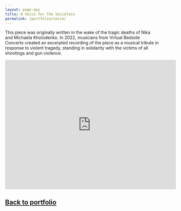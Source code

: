```yaml
---
layout: page-api
title: A Voice for the Voiceless
permalink: /portfolio/voice/
---
```


This piece was originally written in the wake of the tragic deaths of Nika and Michaela Kholodenko. In 2022, musicians from Virtual Bedside Concerts created an excerpted recording of the piece as a musical tribute in response to violent tragedy, standing in solidarity with the victims of all shootings and gun violence.

<iframe width="560" height="425" src="https://www.youtube-nocookie.com/embed/70LqqGDZQfk" title="YouTube video player" frameborder="0" allow="accelerometer; autoplay; clipboard-write; encrypted-media; gyroscope; picture-in-picture; web-share" allowfullscreen></iframe>

## [Back to portfolio](https://tekne-creative.github.io/tekne/portfolio/)
